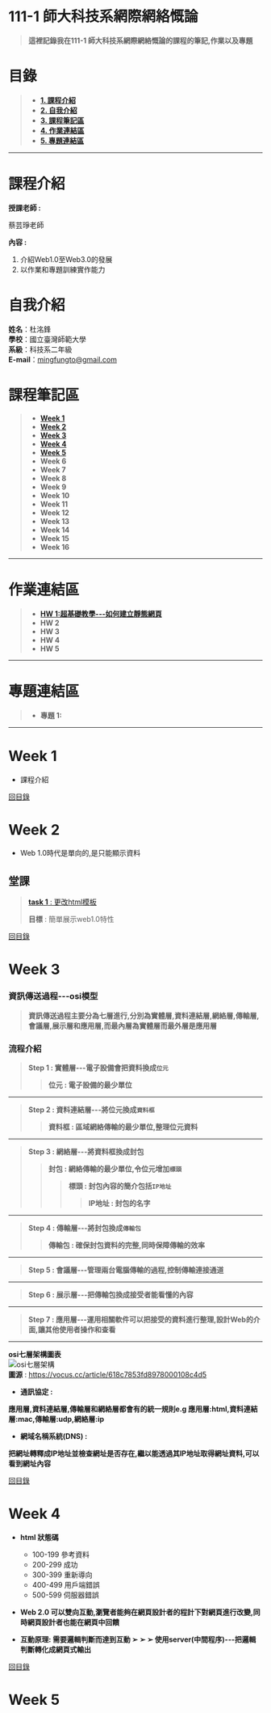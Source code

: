 # 111-1 師大科技系網際網絡慨論
>**這裡記錄我在111-1 師大科技系網際網絡慨論的課程的筆記,作業以及專題**


# 目錄  
>+ [**1. 課程介紹** ](https://github.com/SAStommy/Web#課程介紹)
>+ [**2. 自我介紹**](https://github.com/SAStommy/Web#自我介紹)
>+ [**3. 課程筆記區**](https://github.com/SAStommy/Web#課程筆記區)
>+ [**4. 作業連結區**](https://github.com/SAStommy/Web#作業連結區)
>+ [**5. 專題連結區**](https://github.com/SAStommy/Web#專題連結區)
---

# 課程介紹
**授課老師 :**

蔡芸琤老師
  
**內容 :** 
1. 介紹Web1.0至Web3.0的發展
2. 以作業和專題訓練實作能力

# 自我介紹
**姓名**：杜洺鋒\
**學校**：國立臺灣師範大學\
**系級**：科技系二年級\
**E-mail**：mingfungto@gmail.com

# 課程筆記區
>+ [**Week 1**](https://github.com/SAStommy/Web#Week-1)
>+ [**Week 2**](https://github.com/SAStommy/Web#Week-2)
>+ [**Week 3**](https://github.com/SAStommy/Web#Week-3)
>+ [**Week 4**](https://github.com/SAStommy/Web#Week-4)
>+ [**Week 5**](https://github.com/SAStommy/Web#Week-5)
>+ **Week 6**
>+ **Week 7**
>+ **Week 8**
>+ **Week 9**
>+ **Week 10**
>+ **Week 11**
>+ **Week 12**
>+ **Week 13**
>+ **Week 14**
>+ **Week 15**
>+ **Week 16**
---

# 作業連結區
>+ [**HW 1:超基礎教學---如何建立靜態網頁**](https://youtu.be/lJikqgQfTs4)
>+ **HW 2**
>+ **HW 3**
>+ **HW 4**
>+ **HW 5**
---

# 專題連結區
>+ **專題 1:**
---

# Week 1
+ 課程介紹

[回目錄](https://github.com/SAStommy/Web#目錄)

# Week 2
+ Web 1.0時代是單向的,是只能顯示資料

## 堂課
> [**task 1** : 更改html模板](https://sastommy.github.io/Web/mypage/)
>
> **目標** : 簡單展示web1.0特性

[回目錄](https://github.com/SAStommy/Web#目錄)

# Week 3
### 資訊傳送過程---osi模型
> **資訊傳送過程主要分為七層進行,分別為實體層,資料連結層,網絡層,傳輸層,會議層,展示層和應用層,而最內層為實體層而最外層是應用層**

### 流程介紹
> **Step 1 : 實體層---電子設備會把資料換成`位元`**
>> **位元 : 電子設備的最少單位**
---
> **Step 2 : 資料連結層---將位元換成`資料框`**
>> **資料框 : 區域網絡傳輸的最少單位,整理位元資料**
---
> **Step 3 : 網絡層---將資料框換成封包**
>> **封包 : 網絡傳輸的最少單位,令位元增加`標頭`**
>>> **標頭 : 封包內容的簡介包括`IP地址`**
>>>> **IP地址 : 封包的名字**
---
> **Step 4 : 傳輸層---將封包換成`傳輸包`**
>> **傳輸包 : 確保封包資料的完整,同時保障傳輸的效率**
---
> **Step 5 : 會議層---管理兩台電腦傳輸的過程,控制傳輸連接通道**
---
> **Step 6 : 展示層---把傳輸包換成接受者能看懂的內容**
---
> **Step 7 : 應用層---運用相關軟件可以把接受的資料進行整理,設計Web的介面,讓其他使用者操作和查看**
---
**osi七層架構圖表**\
![osi七層架構](https://images.vocus.cc/76c1f12c-6735-4275-a82c-f00ae8ef1c28.jpg)\
**圖源** : https://vocus.cc/article/618c7853fd8978000108c4d5
 
+ **通訊協定 :**

**應用層,資料連結層,傳輸層和網絡層都會有的統一規則e.g 應用層:html,資料連結層:mac,傳輸層:udp,網絡層:ip**
+ **網域名稱系統(DNS) :**

**把網址轉釋成IP地址並檢查網址是否存在,繼以能透過其IP地址取得網址資料,可以看到網址內容**

[回目錄](https://github.com/SAStommy/Web#目錄)

# Week 4
+ **html 狀態碼**
  + 100-199 參考資料
  + 200-299 成功
  + 300-399 重新導向
  + 400-499 用戶端錯誤
  + 500-599 伺服器錯誤
  
+ **Web 2.0 可以雙向互動,瀏覽者能夠在網頁設計者的程計下對網頁進行改變,同時網頁設計者也能在網頁中回饋**
+ **互動原理: 需要邏輯判斷而達到互動 ➢ ➢ ➢ 使用server(中間程序)---把邏輯判斷轉化成網頁式輸出**

[回目錄](https://github.com/SAStommy/Web#目錄)

# Week 5




 

 
